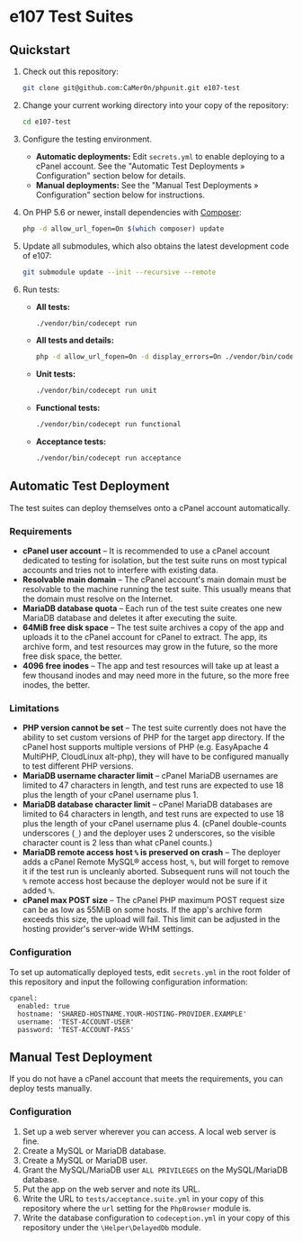 e107 Test Suites
===

## Quickstart

1. Check out this repository:
   ```sh
   git clone git@github.com:CaMer0n/phpunit.git e107-test
   ```
2. Change your current working directory into your copy of the repository:
   ```sh
   cd e107-test
   ```
3. Configure the testing environment.

   * **Automatic deployments:** Edit `secrets.yml` to enable deploying to a cPanel account.  See the "Automatic Test Deployments » Configuration" section below for details.
   * **Manual deployments:** See the "Manual Test Deployments » Configuration" section below for instructions.

4. On PHP 5.6 or newer, install dependencies with [Composer](https://getcomposer.org/):
   ```sh
   php -d allow_url_fopen=On $(which composer) update
   ```
5. Update all submodules, which also obtains the latest development code of e107:
   ```sh
   git submodule update --init --recursive --remote
   ```
6. Run tests:

   * **All tests:**
     ```sh
     ./vendor/bin/codecept run
     ```
   * **All tests and details:**
     ```sh
     php -d allow_url_fopen=On -d display_errors=On ./vendor/bin/codecept run --step --debug
     ```
   * **Unit tests:**
     ```sh
     ./vendor/bin/codecept run unit
     ```
   * **Functional tests:**
     ```sh
     ./vendor/bin/codecept run functional
     ```
   * **Acceptance tests:**
     ```sh
     ./vendor/bin/codecept run acceptance
     ```

## Automatic Test Deployment

The test suites can deploy themselves onto a cPanel account automatically.

### Requirements

* **cPanel user account** – It is recommended to use a cPanel account dedicated to testing for isolation, but the test suite runs on most typical accounts and tries not to interfere with existing data.
* **Resolvable main domain** – The cPanel account's main domain must be resolvable to the machine running the test suite.  This usually means that the domain must resolve on the Internet.
* **MariaDB database quota** – Each run of the test suite creates one new MariaDB database and deletes it after executing the suite.
* **64MiB free disk space** – The test suite archives a copy of the app and uploads it to the cPanel account for cPanel to extract.  The app, its archive form, and test resources may grow in the future, so the more free disk space, the better.
* **4096 free inodes** – The app and test resources will take up at least a few thousand inodes and may need more in the future, so the more free inodes, the better.

### Limitations

* **PHP version cannot be set** – The test suite currently does not have the ability to set custom versions of PHP for the target app directory.  If the cPanel host supports multiple versions of PHP (e.g. EasyApache 4 MultiPHP, CloudLinux alt-php), they will have to be configured manually to test different PHP versions.
* **MariaDB username character limit** – cPanel MariaDB usernames are limited to 47 characters in length, and test runs are expected to use 18 plus the length of your cPanel username plus 1.
* **MariaDB database character limit** – cPanel MariaDB databases are limited to 64 characters in length, and test runs are expected to use 18 plus the length of your cPanel username plus 4.  (cPanel double-counts underscores (`_`) and the deployer uses 2 underscores, so the visible character count is 2 less than what cPanel counts.)
* **MariaDB remote access host `%` is preserved on crash** – The deployer adds a cPanel Remote MySQL® access host, `%`, but will forget to remove it if the test run is uncleanly aborted. Subsequent runs will not touch the `%` remote access host because the deployer would not be sure if it added `%`.
* **cPanel max POST size** – The cPanel PHP maximum POST request size can be as low as 55MiB on some hosts.  If the app's archive form exceeds this size, the upload will fail.  This limit can be adjusted in the hosting provider's server-wide WHM settings.

### Configuration

To set up automatically deployed tests, edit `secrets.yml` in the root folder of this repository and input the following configuration information:

```
cpanel:
  enabled: true
  hostname: 'SHARED-HOSTNAME.YOUR-HOSTING-PROVIDER.EXAMPLE'
  username: 'TEST-ACCOUNT-USER'
  password: 'TEST-ACCOUNT-PASS'
```

## Manual Test Deployment

If you do not have a cPanel account that meets the requirements, you can deploy tests manually.

### Configuration

1. Set up a web server wherever you can access.  A local web server is fine.
2. Create a MySQL or MariaDB database.
3. Create a MySQL or MariaDB user.
4. Grant the MySQL/MariaDB user `ALL PRIVILEGES` on the MySQL/MariaDB database.
5. Put the app on the web server and note its URL.
6. Write the URL to `tests/acceptance.suite.yml` in your copy of this repository where the `url` setting for the `PhpBrowser` module is.
7. Write the database configuration to `codeception.yml` in your copy of this repository under the `\Helper\DelayedDb` module.
